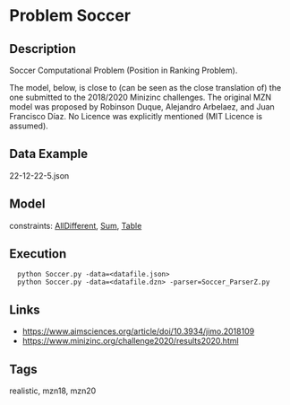 # Problem Soccer
## Description
Soccer Computational Problem (Position in Ranking Problem).

The model, below, is close to (can be seen as the close translation of) the one submitted to the 2018/2020 Minizinc challenges.
The original MZN model was proposed by Robinson Duque, Alejandro Arbelaez, and Juan Francisco Díaz.
No Licence was explicitly mentioned (MIT Licence is assumed).

## Data Example
  22-12-22-5.json

## Model
  constraints: [AllDifferent](http://pycsp.org/documentation/constraints/AllDifferent), [Sum](http://pycsp.org/documentation/constraints/Sum), [Table](http://pycsp.org/documentation/constraints/Table)

## Execution
```
  python Soccer.py -data=<datafile.json>
  python Soccer.py -data=<datafile.dzn> -parser=Soccer_ParserZ.py
```

## Links
  - https://www.aimsciences.org/article/doi/10.3934/jimo.2018109
  - https://www.minizinc.org/challenge2020/results2020.html

## Tags
  realistic, mzn18, mzn20
